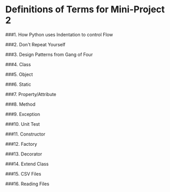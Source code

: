 # Definitions of Terms for Mini-Project 2

###1. How Python uses Indentation to control Flow


###2. Don't Repeat Yourself


###3. Design Patterns from Gang of Four


###4. Class


###5. Object


###6. Static


###7. Property/Attribute


###8. Method


###9. Exception


###10. Unit Test


###11. Constructor


###12. Factory


###13. Decorator


###14. Extend Class


###15. CSV Files


###16. Reading Files


